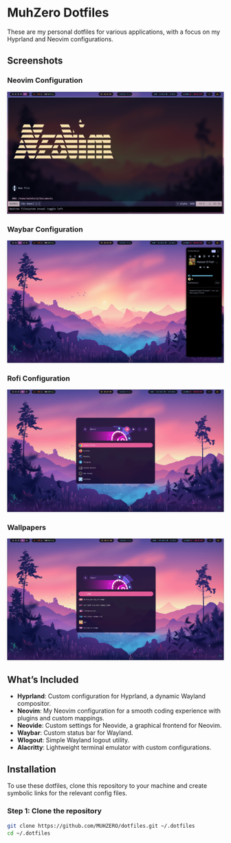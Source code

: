 # MuhZero Dotfiles

These are my personal dotfiles for various applications, with a focus on my Hyprland and Neovim configurations.

## Screenshots

### Neovim Configuration

![Neovim Setup](images/neovim.png)

### Waybar Configuration

![Waybar Setup](images/waybar.png)

### Rofi Configuration

![Rofi Setup](images/rofi.png)

### Wallpapers

![Wallpaper](images/walppaers.png)

## What’s Included

- **Hyprland**: Custom configuration for Hyprland, a dynamic Wayland compositor.
- **Neovim**: My Neovim configuration for a smooth coding experience with plugins and custom mappings.
- **Neovide**: Custom settings for Neovide, a graphical frontend for Neovim.
- **Waybar**: Custom status bar for Wayland.
- **Wlogout**: Simple Wayland logout utility.
- **Alacritty**: Lightweight terminal emulator with custom configurations.

## Installation

To use these dotfiles, clone this repository to your machine and create symbolic links for the relevant config files.

### Step 1: Clone the repository

```bash
git clone https://github.com/MUHZERO/dotfiles.git ~/.dotfiles
cd ~/.dotfiles

